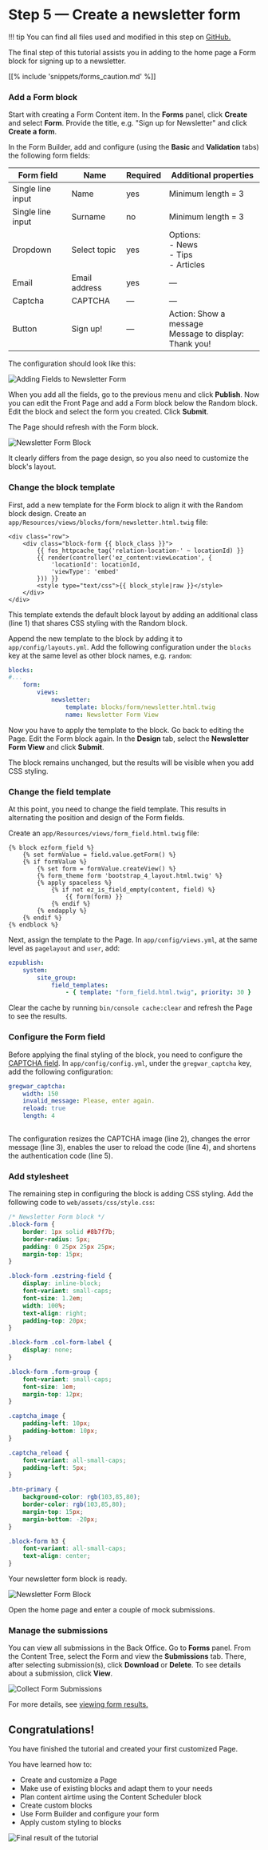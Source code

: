 # Step 5 — Create a newsletter form

!!! tip
    You can find all files used and modified in this step on [GitHub.](https://github.com/ezsystems/ezplatform-ee-beginner-tutorial/tree/v2-master)

The final step of this tutorial assists you in adding to the home page a Form block for signing up to a newsletter.

[[% include 'snippets/forms_caution.md' %]]
    
### Add a Form block

Start with creating a Form Content item.
In the **Forms** panel, click **Create** and select **Form**.
Provide the title, e.g. "Sign up for Newsletter" and click **Create a form**.

In the Form Builder, add and configure (using the **Basic** and **Validation** tabs) the following form fields:

|Form field|Name|Required|Additional properties|
|-----|----|--------|---------------------|
|Single line input|Name|yes|Minimum length = 3|
|Single line input|Surname|no|Minimum length = 3|
|Dropdown|Select topic|yes|Options:</br>- News</br>- Tips </br> - Articles|
|Email|Email address|yes|—|
|Captcha|CAPTCHA|—|—|
|Button|Sign up!|—|Action: Show a message</br>Message to display: Thank you!|

The configuration should look like this:

![Adding Fields to Newsletter Form](img/enterprise_tut_form_creation.png "Adding Fields to Newsletter Form")

When you add all the fields, go to the previous menu and click **Publish**.
Now you can edit the Front Page and add a Form block below the Random block.
Edit the block and select the form you created. Click **Submit**.

The Page should refresh with the Form block.

![Newsletter Form Block](img/enterprise_tut_first_form.png "Raw Newsletter Form Block")

It clearly differs from the page design, so you also need to customize the block's layout.

### Change the block template

First, add a new template for the Form block to align it with the Random block design.
Create an `app/Resources/views/blocks/form/newsletter.html.twig` file:

``` html+twig hl_lines="1"
<div class="row">
    <div class="block-form {{ block_class }}">
        {{ fos_httpcache_tag('relation-location-' ~ locationId) }}
        {{ render(controller('ez_content:viewLocation', {
            'locationId': locationId,
            'viewType': 'embed'
        })) }}
        <style type="text/css">{{ block_style|raw }}</style>
    </div>
</div>
```

This template extends the default block layout by adding an additional class (line 1) that shares CSS styling with the Random block.

Append the new template to the block by adding it to `app/config/layouts.yml`.
Add the following configuration under the `blocks` key at the same level as other block names, e.g. `random`:

``` yaml hl_lines="3"
blocks:
#...
    form:
        views:
            newsletter:
                template: blocks/form/newsletter.html.twig
                name: Newsletter Form View
```

Now you have to apply the template to the block.
Go back to editing the Page.
Edit the Form block again. 
In the **Design** tab, select the **Newsletter Form View** and click **Submit**.

The block remains unchanged, but the results will be visible when you add CSS styling.

### Change the field template 

At this point, you need to change the field template.
This results in alternating the position and design of the Form fields.

Create an `app/Resources/views/form_field.html.twig` file:

``` html+twig
{% block ezform_field %}
    {% set formValue = field.value.getForm() %}
    {% if formValue %}
        {% set form = formValue.createView() %}
        {% form_theme form 'bootstrap_4_layout.html.twig' %}
        {% apply spaceless %}
            {% if not ez_is_field_empty(content, field) %}
                {{ form(form) }}
            {% endif %}
        {% endapply %}
    {% endif %}
{% endblock %}
```

Next, assign the template to the Page.
In `app/config/views.yml`, at the same level as `pagelayout` and `user`, add:

``` yaml
ezpublish:
    system:
        site_group:
            field_templates:
                - { template: "form_field.html.twig", priority: 30 }
```

Clear the cache by running `bin/console cache:clear` and refresh the Page to see the results.

### Configure the Form field

Before applying the final styling of the block, you need to configure the [CAPTCHA field](../../guide/extending/extending_form_builder.md#captcha-field).
In `app/config/config.yml`, under the `gregwar_captcha` key, add the following configuration:

``` yaml
gregwar_captcha:
    width: 150
    invalid_message: Please, enter again.
    reload: true
    length: 4
   
```
The configuration resizes the CAPTCHA image (line 2), changes the error message (line 3), enables the user to reload the code (line 4), and shortens the authentication code (line 5).

### Add stylesheet

The remaining step in configuring the block is adding CSS styling.
Add the following code to `web/assets/css/style.css`:

``` css
/* Newsletter Form block */
.block-form {
    border: 1px solid #8b7f7b;
    border-radius: 5px;
    padding: 0 25px 25px 25px;
    margin-top: 15px;
}

.block-form .ezstring-field {
    display: inline-block;
    font-variant: small-caps;
    font-size: 1.2em;
    width: 100%;
    text-align: right;
    padding-top: 20px;
}

.block-form .col-form-label {
    display: none;
}

.block-form .form-group {
    font-variant: small-caps;
    font-size: 1em;
    margin-top: 12px;
}

.captcha_image {
    padding-left: 10px;
    padding-bottom: 10px;
}

.captcha_reload {
    font-variant: all-small-caps;
    padding-left: 5px;
}

.btn-primary {
    background-color: rgb(103,85,80);
    border-color: rgb(103,85,80);
    margin-top: 15px;
    margin-bottom: -20px;
}

.block-form h3 {
    font-variant: all-small-caps;
    text-align: center;
}
```

Your newsletter form block is ready.

![Newsletter Form Block](img/enterprise_tut_final_form.png "Newsletter Form Block")

Open the home page and enter a couple of mock submissions.

### Manage the submissions

You can view all submissions in the Back Office.
Go to **Forms** panel. From the Content Tree, select the Form and view the **Submissions** tab.
There, after selecting submission(s), click **Download** or **Delete**.
To see details about a submission, click **View**.

![Collect Form Submissions](img/enterprise_tut_form_collect_sub.png "Collect Form Submissions")

For more details, see [viewing form results.](https://doc.ezplatform.com/projects/userguide/en/latest/creating_content_advanced/#viewing-results)

## Congratulations!

You have finished the tutorial and created your first customized Page.

You have learned how to:

- Create and customize a Page
- Make use of existing blocks and adapt them to your needs
- Plan content airtime using the Content Scheduler block
- Create custom blocks
- Use Form Builder and configure your form
- Apply custom styling to blocks

![Final result of the tutorial](img/enterprise_tut_main_screen.png "Final result of the tutorial")
